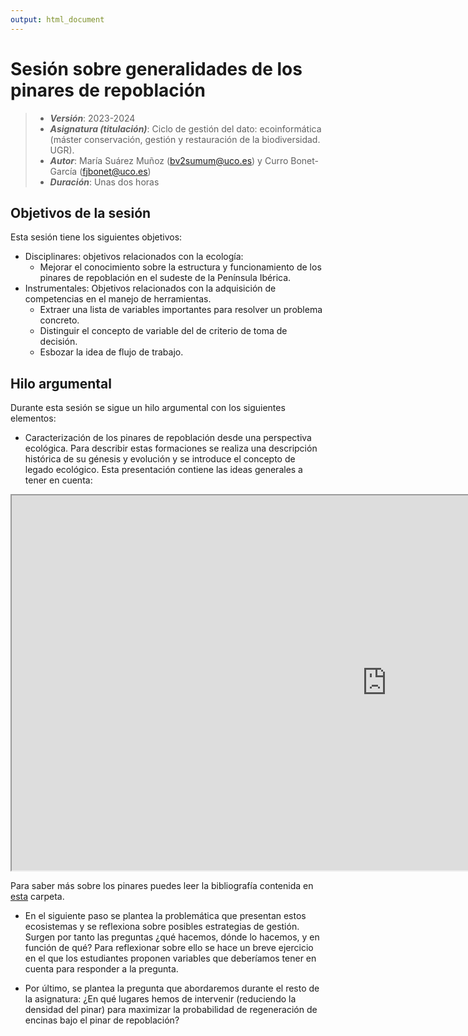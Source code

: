 ```yaml
---
output: html_document
---
```

# Sesión sobre generalidades de los pinares de repoblación


> + **_Versión_**: 2023-2024
> + **_Asignatura (titulación)_**: Ciclo de gestión del dato: ecoinformática (máster conservación, gestión y restauración de la biodiversidad. UGR). 
> + **_Autor_**:  María Suárez Muñoz (bv2sumum@uco.es) y Curro Bonet-García (fjbonet@uco.es)
> + **_Duración_**: Unas dos horas



## Objetivos de la sesión

Esta sesión tiene los siguientes objetivos:

+ Disciplinares: objetivos relacionados con la ecología:
  + Mejorar el conocimiento sobre la estructura y funcionamiento de los pinares de repoblación en el sudeste de la Península Ibérica.
+ Instrumentales: Objetivos relacionados con la adquisición de competencias en el manejo de herramientas. 
  + Extraer una lista de variables importantes para resolver un problema concreto.
  + Distinguir el concepto de variable del de criterio de toma de decisión.
  + Esbozar la idea de flujo de trabajo.



## Hilo argumental

Durante esta sesión se sigue un hilo argumental con los siguientes elementos:

+ Caracterización de los pinares de repoblación desde una perspectiva ecológica. Para describir estas formaciones se realiza una descripción histórica de su génesis y evolución y se introduce el concepto de legado ecológico. Esta presentación contiene las ideas generales a tener en cuenta:

<p><iframe src="https://prezi.com/view/6uLqUdsHnVorBFF8VNDP/embed" width="1200" height="600"> </iframe></p>

Para saber más sobre los pinares puedes leer la bibliografía contenida en [esta](https://github.com/aprendiendo-cosas/T_contexto_pinares_ecoinformatica_ugr/tree/2022_2023/bibliografia) carpeta. 

+ En el siguiente paso se plantea la problemática que presentan estos ecosistemas y se reflexiona sobre posibles estrategias de gestión. Surgen por tanto las preguntas ¿qué hacemos, dónde lo hacemos, y en función de qué? Para reflexionar sobre ello se hace un breve ejercicio en el que los estudiantes proponen variables que deberíamos tener en cuenta para responder a la pregunta. 

+ Por último, se plantea la pregunta que abordaremos durante el resto de la asignatura: ¿En qué lugares hemos de intervenir (reduciendo la densidad del pinar) para maximizar la probabilidad de regeneración de encinas bajo el pinar de repoblación?

